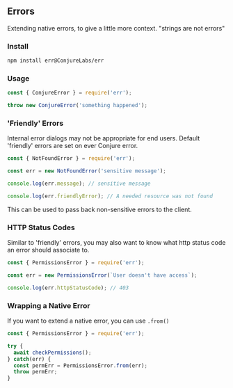 ## Errors

Extending native errors, to give a little more context. "strings are not errors"

### Install

```sh
npm install err@ConjureLabs/err
```

### Usage

```js
const { ConjureError } = require('err');

throw new ConjureError('something happened');
```

### 'Friendly' Errors

Internal error dialogs may not be appropriate for end users. Default 'friendly' errors are set on ever Conjure error.

```js
const { NotFoundError } = require('err');

const err = new NotFoundError('sensitive message');

console.log(err.message); // sensitive message

console.log(err.friendlyError); // A needed resource was not found
```

This can be used to pass back non-sensitive errors to the client.

### HTTP Status Codes

Similar to 'friendly' errors, you may also want to know what http status code an error should associate to.

```js
const { PermissionsError } = require('err');

const err = new PermissionsError(`User doesn't have access`);

console.log(err.httpStatusCode); // 403
```

### Wrapping a Native Error

If you want to extend a native error, you can use `.from()`

```js
const { PermissionsError } = require('err');

try {
  await checkPermissions();
} catch(err) {
  const permErr = PermissionsError.from(err);
  throw permErr;
}
```
